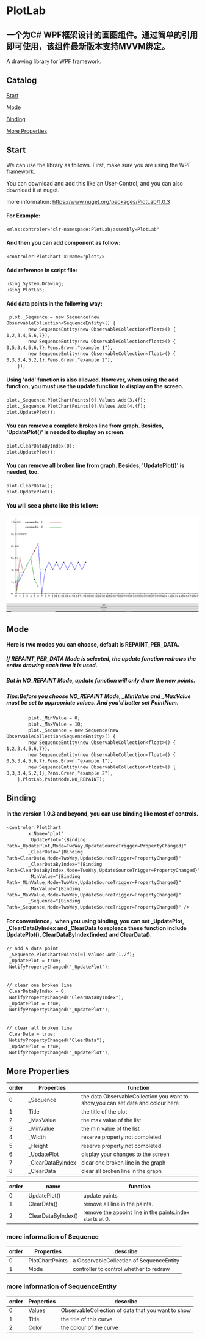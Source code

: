 # PlotLab
## 一个为C# WPF框架设计的画图组件。通过简单的引用即可使用，该组件最新版本支持MVVM绑定。

A drawing library for WPF framework.

## Catalog

[Start](#start)

[Mode](#mode)

[Binding](#binding)

[More Properties](#more-properties)

## Start
We can use the library as follows.
First, make sure you are using the WPF framework.

You can download and add this like an User-Control, and you can also download it at nuget.

more information: 
https://www.nuget.org/packages/PlotLab/1.0.3

#### For Example:
    xmlns:controler="clr-namespace:PlotLab;assembly=PlotLab"
#### And then you can add component as follow:
    <controler:PlotChart x:Name="plot"/>
#### Add reference in script file:
    using System.Drawing;
    using PlotLab;
#### Add data points in the following way:
     plot._Sequence = new Sequence(new ObservableCollection<SequenceEntity>() {
            new SequenceEntity(new ObservableCollection<float>() { 1,2,3,4,5,6,7}),
            new SequenceEntity(new ObservableCollection<float>() { 0,5,3,4,5,6,7},Pens.Brown,"example 1"),
            new SequenceEntity(new ObservableCollection<float>() { 0,3,3,4,5,2,1},Pens.Green,"example 2"),
        });
#### Using 'add' function is also allowed. However, when using the add function, you must use the update function to display on the screen.
    plot._Sequence.PlotChartPoints[0].Values.Add(3.4f);
    plot._Sequence.PlotChartPoints[0].Values.Add(4.4f);
    plot.UpdatePlot();
#### You can remove a complete broken line from graph. Besides, 'UpdatePlot()' is needed to display on screen.
    plot.ClearDataByIndex(0);
    plot.UpdatePlot();
#### You can remove all broken line from graph. Besides, 'UpdatePlot()' is needed, too.
    plot.ClearData();
    plot.UpdatePlot();
#### You will see a photo like this follow:
![Example](https://github.com/dongfangyier/PlotLab/blob/master/img/example1.png)


## Mode
#### Here is two modes you can choose, default is REPAINT_PER_DATA.
##### If REPAINT_PER_DATA Mode is selected, the update function redraws the entire drawing each time it is used.

##### But in NO_REPAINT Mode, update function will only draw the new points.
##### Tips:Before you choose NO_REPAINT Mode, _MinValue and _MaxValue must be set to appropriate values. And you'd better set PointNum.
            plot._MinValue = 0;
            plot._MaxValue = 10;
            plot._Sequence = new Sequence(new ObservableCollection<SequenceEntity>() {
            new SequenceEntity(new ObservableCollection<float>() { 1,2,3,4,5,6,7}),
            new SequenceEntity(new ObservableCollection<float>() { 0,5,3,4,5,6,7},Pens.Brown,"example 1"),
            new SequenceEntity(new ObservableCollection<float>() { 0,3,3,4,5,2,1},Pens.Green,"example 2"),
        },PlotLab.PaintMode.NO_REPAINT);

## Binding
#### In the version 1.0.3 and beyond, you can use binding like most of controls. 
    <controler:PlotChart
            x:Name="plot"
            _UpdatePlot="{Binding Path=_UpdatePlot,Mode=TwoWay,UpdateSourceTrigger=PropertyChanged}"
            _ClearData="{Binding Path=ClearData,Mode=TwoWay,UpdateSourceTrigger=PropertyChanged}"
            _ClearDataByIndex="{Binding Path=ClearDataByIndex,Mode=TwoWay,UpdateSourceTrigger=PropertyChanged}"
            _MinValue="{Binding Path=_MinValue,Mode=TwoWay,UpdateSourceTrigger=PropertyChanged}"
            _MaxValue="{Binding Path=_MaxValue,Mode=TwoWay,UpdateSourceTrigger=PropertyChanged}"
            _Sequence="{Binding Path=_Sequence,Mode=TwoWay,UpdateSourceTrigger=PropertyChanged}" />
#### For convenience，when you using binding, you can set _UpdatePlot, _ClearDataByIndex and _ClearData to repleace these function include UpdatePlot(), ClearDataByIndex(index) and ClearData().
    // add a data point
     _Sequence.PlotChartPoints[0].Values.Add(1.2f);
     _UpdatePlot = true;
     NotifyPropertyChanged("_UpdatePlot");
    
    
    // clear one broken line
     ClearDataByIndex = 0;
     NotifyPropertyChanged("ClearDataByIndex");
     _UpdatePlot = true;
     NotifyPropertyChanged("_UpdatePlot");
   
   
    // clear all broken line
     ClearData = true;
     NotifyPropertyChanged("ClearData");
     _UpdatePlot = true;
     NotifyPropertyChanged("_UpdatePlot");




## More Properties
| order | Properties|function
|---|---|---|
| 0| _Sequence | the data ObservableCollection you want to show,you can set data and colour here |
| 1| Title|the title of the plot|
| 2 | _MaxValue|the max value of the list|
| 3 | _MinValue |the min value of the list|
| 4 | _Width|reserve property,not completed|
| 5 | _Height|reserve property,not completed|
| 6 | _UpdatePlot |display your changes to the screen|
| 7 | _ClearDataByIndex|clear one broken line in the graph|
| 8 | _ClearData|clear all broken line in the graph|

| order | name|function
|---|---|---|
| 0| UpdatePlot() | update paints |
| 1| ClearData() |remove all line in the paints.|
| 2| ClearDataByIndex() |remove the appoint line in the paints.index starts at 0.|

### more information of Sequence
| order | Properties|describe
|---|---|---|
| 0| PlotChartPoints | a ObservableCollection of SequenceEntity |
| 1| Mode | controller to control whether to redraw |
### more information of SequenceEntity
| order | Properties|describe
|---|---|---|
| 0| Values | ObservableCollection of data that you want to show |
| 1| Title|the title of this curve|
| 2 | Color|the colour of the curve|
    
    
